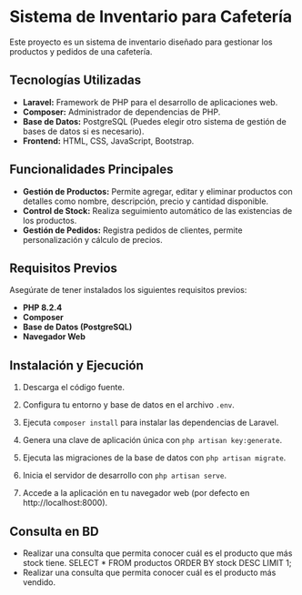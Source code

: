 # Sistema de Inventario para Cafetería

Este proyecto es un sistema de inventario diseñado para gestionar los productos y pedidos de una cafetería.

## Tecnologías Utilizadas

- **Laravel:** Framework de PHP para el desarrollo de aplicaciones web.
- **Composer:** Administrador de dependencias de PHP.
- **Base de Datos:** PostgreSQL (Puedes elegir otro sistema de gestión de bases de datos si es necesario).
- **Frontend:** HTML, CSS, JavaScript, Bootstrap.

## Funcionalidades Principales

- **Gestión de Productos:** Permite agregar, editar y eliminar productos con detalles como nombre, descripción, precio y cantidad disponible.
- **Control de Stock:** Realiza seguimiento automático de las existencias de los productos.
- **Gestión de Pedidos:** Registra pedidos de clientes, permite personalización y cálculo de precios.

## Requisitos Previos

Asegúrate de tener instalados los siguientes requisitos previos:

- **PHP 8.2.4**
- **Composer**
- **Base de Datos (PostgreSQL)**
- **Navegador Web**

## Instalación y Ejecución

1. Descarga el código fuente.

2. Configura tu entorno y base de datos en el archivo `.env`.

3. Ejecuta `composer install` para instalar las dependencias de Laravel.

4. Genera una clave de aplicación única con `php artisan key:generate`.

5. Ejecuta las migraciones de la base de datos con `php artisan migrate`.

6. Inicia el servidor de desarrollo con `php artisan serve`.

7. Accede a la aplicación en tu navegador web (por defecto en http://localhost:8000).


## Consulta en BD
- Realizar una consulta que permita conocer cuál es el producto que más stock tiene.
SELECT * FROM productos ORDER BY stock DESC LIMIT 1;
- Realizar una consulta que permita conocer cuál es el producto más vendido.
